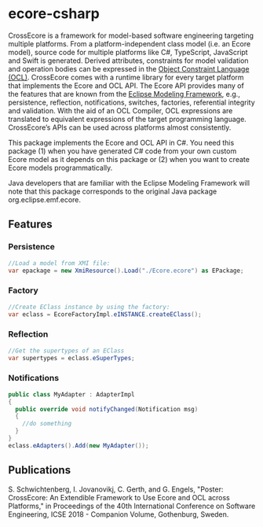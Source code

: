 # ecore-csharp

CrossEcore is a framework for model-based software engineering targeting multiple platforms.
From a platform-independent class model (i.e. an Ecore model), source code for multiple platforms like C#, TypeScript, JavaScript and Swift is generated.
Derived attributes, constraints for model validation and operation bodies can be expressed in the [Object Constraint Language (OCL)](http://www.omg.org/spec/OCL/About-OCL/).
CrossEcore comes with a runtime library for every target platform that implements the Ecore and OCL API.
The Ecore API provides many of the features that are known from the [Eclipse Modeling Framework](https://www.eclipse.org/modeling/emf/), e.g., persistence, reflection, notifications, switches, factories, referential integrity and validation.
With the aid of an OCL Compiler, OCL expressions are translated to equivalent expressions of the target programming language.
CrossEcore’s APIs can be used across platforms almost consistently.

This package implements the Ecore and OCL API in C#.
You need this package (1) when you have generated C# code from your own custom Ecore model as it depends on this package or (2) when you want to create Ecore models programmatically.

Java developers that are familiar with the Eclipse Modeling Framework will note that this package corresponds to the original Java package org.eclipse.emf.ecore.

## Features
### Persistence
```csharp
//Load a model from XMI file:
var epackage = new XmiResource().Load("./Ecore.ecore") as EPackage;
```
### Factory
```csharp
//Create EClass instance by using the factory:
var eclass = EcoreFactoryImpl.eINSTANCE.createEClass();
```

### Reflection
```csharp
//Get the supertypes of an EClass
var supertypes = eclass.eSuperTypes;
```

### Notifications
```csharp
public class MyAdapter : AdapterImpl
{
  public override void notifyChanged(Notification msg)
  {
    //do something
  }
}
eclass.eAdapters().Add(new MyAdapter());
```
## Publications
S. Schwichtenberg, I. Jovanovikj, C. Gerth, and G. Engels, "Poster: CrossEcore: An Extendible Framework to Use Ecore and OCL across Platforms," in Proceedings of the 40th International Conference on Software Engineering, ICSE 2018 - Companion Volume, Gothenburg, Sweden.
